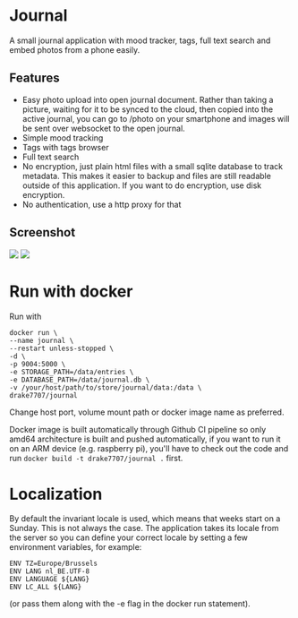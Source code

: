 # Journal
A small journal application with mood tracker, tags, full text search and embed photos from a phone easily.

## Features

- Easy photo upload into open journal document. Rather than taking a picture, waiting for it to be synced to the cloud, then copied into the active journal, you can go to /photo on your smartphone and images will be sent over websocket to the open journal.
- Simple mood tracking
- Tags with tags browser
- Full text search
- No encryption, just plain html files with a small sqlite database to track metadata. This makes it easier to backup and files are still readable outside of this application. If you want to do encryption, use disk encryption.
- No authentication, use a http proxy for that

## Screenshot
![](https://i.imgur.com/AXqdzWK.png)
![](https://i.imgur.com/orZx8My.png)


# Run with docker

Run with
```
docker run \
--name journal \
--restart unless-stopped \
-d \
-p 9004:5000 \
-e STORAGE_PATH=/data/entries \
-e DATABASE_PATH=/data/journal.db \
-v /your/host/path/to/store/journal/data:/data \
drake7707/journal
```
Change host port, volume mount path or docker image name as preferred.

Docker image is built automatically through Github CI pipeline so only amd64 architecture is built and pushed automatically, if you want to run it on an ARM device (e.g. raspberry pi), you'll have to check out the code and run `docker build -t drake7707/journal .` first.

# Localization

By default the invariant locale is used, which means that weeks start on a Sunday. This is not always the case. The application takes its locale from the server so you can define your correct locale by setting a few environment variables, for example:

```
ENV TZ=Europe/Brussels
ENV LANG nl_BE.UTF-8
ENV LANGUAGE ${LANG}
ENV LC_ALL ${LANG}
```
(or pass them along with the -e flag in the docker run statement).
